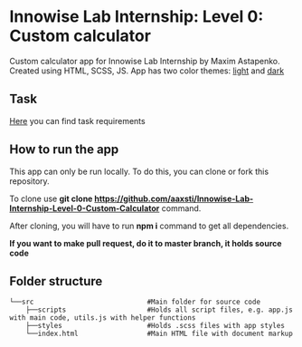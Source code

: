 # Innowise Lab Internship: Level 0: Custom calculator

Custom calculator app for Innowise Lab Internship by Maxim Astapenko. Created using HTML, SCSS, JS.
App has two color themes: [light](https://ibb.co/GtVYK1y) and [dark](https://ibb.co/f0tG7pX)

## Task

[Here](https://docs.google.com/document/d/1j8DnTnRSNoRBdYtKu3Rgk1STLso4X5Rev2-oEyxMsK8/edit) you can find task requirements

## How to run the app

This app can only be run locally. To do this, you can clone or fork this repository.

To clone use **git clone https://github.com/aaxsti/Innowise-Lab-Internship-Level-0-Custom-Calculator** command.

After cloning, you will have to run **npm i** command to get all dependencies.

**If you want to make pull request, do it to master branch, it holds source code**

## Folder structure
    └──src                            #Main folder for source code       
        ├──scripts                    #Holds all script files, e.g. app.js with main code, utils.js with helper functions 
        ├──styles                     #Holds .scss files with app styles
        └──index.html                 #Main HTML file with document markup